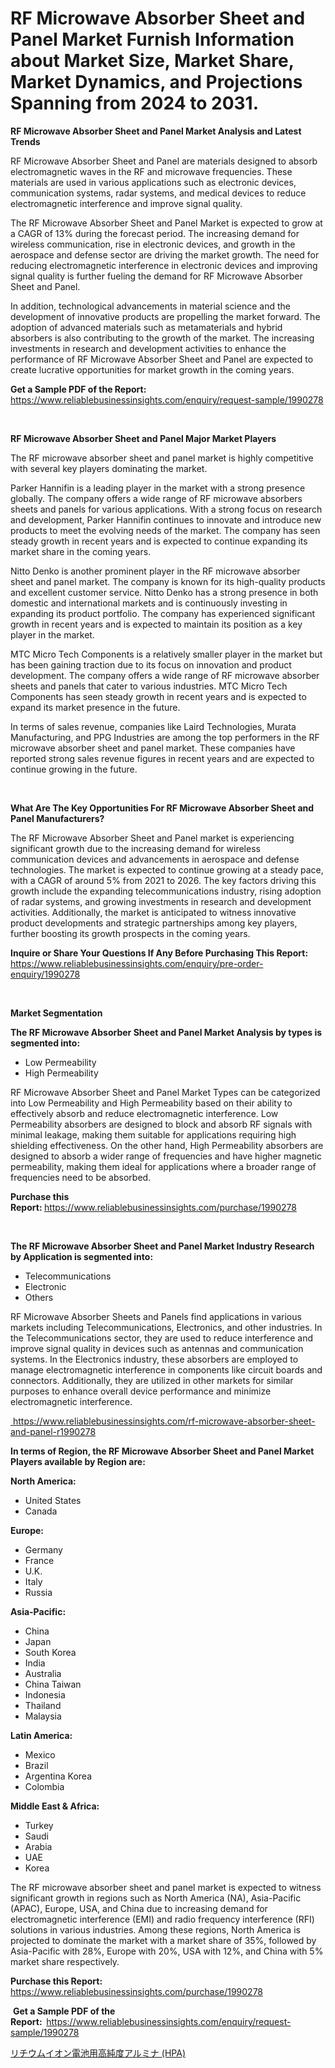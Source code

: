 <p><h1>RF Microwave Absorber Sheet and Panel Market Furnish Information about Market Size, Market Share, Market Dynamics, and Projections Spanning from 2024 to 2031.</h1></p><p><strong>RF Microwave Absorber Sheet and Panel Market Analysis and Latest Trends</strong></p>
<p><p>RF Microwave Absorber Sheet and Panel are materials designed to absorb electromagnetic waves in the RF and microwave frequencies. These materials are used in various applications such as electronic devices, communication systems, radar systems, and medical devices to reduce electromagnetic interference and improve signal quality.</p><p>The RF Microwave Absorber Sheet and Panel Market is expected to grow at a CAGR of 13% during the forecast period. The increasing demand for wireless communication, rise in electronic devices, and growth in the aerospace and defense sector are driving the market growth. The need for reducing electromagnetic interference in electronic devices and improving signal quality is further fueling the demand for RF Microwave Absorber Sheet and Panel.</p><p>In addition, technological advancements in material science and the development of innovative products are propelling the market forward. The adoption of advanced materials such as metamaterials and hybrid absorbers is also contributing to the growth of the market. The increasing investments in research and development activities to enhance the performance of RF Microwave Absorber Sheet and Panel are expected to create lucrative opportunities for market growth in the coming years.</p></p>
<p><strong>Get a Sample PDF of the Report:&nbsp;</strong> <a href="https://www.reliablebusinessinsights.com/enquiry/request-sample/1990278">https://www.reliablebusinessinsights.com/enquiry/request-sample/1990278</a></p>
<p>&nbsp;</p>
<p><strong>RF Microwave Absorber Sheet and Panel Major Market Players</strong></p>
<p><p>The RF microwave absorber sheet and panel market is highly competitive with several key players dominating the market. </p><p>Parker Hannifin is a leading player in the market with a strong presence globally. The company offers a wide range of RF microwave absorbers sheets and panels for various applications. With a strong focus on research and development, Parker Hannifin continues to innovate and introduce new products to meet the evolving needs of the market. The company has seen steady growth in recent years and is expected to continue expanding its market share in the coming years.</p><p>Nitto Denko is another prominent player in the RF microwave absorber sheet and panel market. The company is known for its high-quality products and excellent customer service. Nitto Denko has a strong presence in both domestic and international markets and is continuously investing in expanding its product portfolio. The company has experienced significant growth in recent years and is expected to maintain its position as a key player in the market.</p><p>MTC Micro Tech Components is a relatively smaller player in the market but has been gaining traction due to its focus on innovation and product development. The company offers a wide range of RF microwave absorber sheets and panels that cater to various industries. MTC Micro Tech Components has seen steady growth in recent years and is expected to expand its market presence in the future.</p><p>In terms of sales revenue, companies like Laird Technologies, Murata Manufacturing, and PPG Industries are among the top performers in the RF microwave absorber sheet and panel market. These companies have reported strong sales revenue figures in recent years and are expected to continue growing in the future.</p></p>
<p>&nbsp;</p>
<p><strong>What Are The Key Opportunities For RF Microwave Absorber Sheet and Panel Manufacturers?</strong></p>
<p><p>The RF Microwave Absorber Sheet and Panel market is experiencing significant growth due to the increasing demand for wireless communication devices and advancements in aerospace and defense technologies. The market is expected to continue growing at a steady pace, with a CAGR of around 5% from 2021 to 2026. The key factors driving this growth include the expanding telecommunications industry, rising adoption of radar systems, and growing investments in research and development activities. Additionally, the market is anticipated to witness innovative product developments and strategic partnerships among key players, further boosting its growth prospects in the coming years.</p></p>
<p><strong>Inquire or Share Your Questions If Any Before Purchasing This Report:</strong> <a href="https://www.reliablebusinessinsights.com/enquiry/pre-order-enquiry/1990278">https://www.reliablebusinessinsights.com/enquiry/pre-order-enquiry/1990278</a></p>
<p>&nbsp;</p>
<p><strong>Market Segmentation</strong></p>
<p><strong>The RF Microwave Absorber Sheet and Panel Market Analysis by types is segmented into:</strong></p>
<p><ul><li>Low Permeability</li><li>High Permeability</li></ul></p>
<p><p>RF Microwave Absorber Sheet and Panel Market Types can be categorized into Low Permeability and High Permeability based on their ability to effectively absorb and reduce electromagnetic interference. Low Permeability absorbers are designed to block and absorb RF signals with minimal leakage, making them suitable for applications requiring high shielding effectiveness. On the other hand, High Permeability absorbers are designed to absorb a wider range of frequencies and have higher magnetic permeability, making them ideal for applications where a broader range of frequencies need to be absorbed.</p></p>
<p><strong>Purchase this Report:&nbsp;</strong><a href="https://www.reliablebusinessinsights.com/purchase/1990278">https://www.reliablebusinessinsights.com/purchase/1990278</a></p>
<p>&nbsp;</p>
<p><strong>The RF Microwave Absorber Sheet and Panel Market Industry Research by Application is segmented into:</strong></p>
<p><ul><li>Telecommunications</li><li>Electronic</li><li>Others</li></ul></p>
<p><p>RF Microwave Absorber Sheets and Panels find applications in various markets including Telecommunications, Electronics, and other industries. In the Telecommunications sector, they are used to reduce interference and improve signal quality in devices such as antennas and communication systems. In the Electronics industry, these absorbers are employed to manage electromagnetic interference in components like circuit boards and connectors. Additionally, they are utilized in other markets for similar purposes to enhance overall device performance and minimize electromagnetic interference.</p></p>
<p><a href="https://www.reliablebusinessinsights.com/rf-microwave-absorber-sheet-and-panel-r1990278">&nbsp;https://www.reliablebusinessinsights.com/rf-microwave-absorber-sheet-and-panel-r1990278</a></p>
<p><strong>In terms of Region, the RF Microwave Absorber Sheet and Panel Market Players available by Region are:</strong></p>
<p>
    <p> <strong> North America: </strong>
        <ul>
            <li>United States</li>
            <li>Canada</li>
        </ul>
        </p> 
    <p> <strong> Europe: </strong>
        <ul>
            <li>Germany</li>
            <li>France</li>
            <li>U.K.</li>
            <li>Italy</li>
            <li>Russia</li>
        </ul>
        </p> 
    <p> <strong> Asia-Pacific: </strong>
        <ul>
            <li>China</li>
            <li>Japan</li>
            <li>South Korea</li>
            <li>India</li>
            <li>Australia</li>
            <li>China Taiwan</li>
            <li>Indonesia</li>
            <li>Thailand</li>
            <li>Malaysia</li>
        </ul>
        </p> 
    <p> <strong> Latin America: </strong>
        <ul>
            <li>Mexico</li>
            <li>Brazil</li>
            <li>Argentina Korea</li>
            <li>Colombia</li>
        </ul>
        </p> 
    <p> <strong> Middle East & Africa: </strong>
        <ul>
            <li>Turkey</li>
            <li>Saudi</li>
            <li>Arabia</li>
            <li>UAE</li>
            <li>Korea</li>
        </ul>
    </p>
    </p>
<p><p>The RF microwave absorber sheet and panel market is expected to witness significant growth in regions such as North America (NA), Asia-Pacific (APAC), Europe, USA, and China due to increasing demand for electromagnetic interference (EMI) and radio frequency interference (RFI) solutions in various industries. Among these regions, North America is projected to dominate the market with a market share of 35%, followed by Asia-Pacific with 28%, Europe with 20%, USA with 12%, and China with 5% market share respectively.</p></p>
<p><strong>Purchase this Report: </strong><a href="https://www.reliablebusinessinsights.com/purchase/1990278">https://www.reliablebusinessinsights.com/purchase/1990278</a></p>
<p>&nbsp;<strong>Get a Sample PDF of the Report:&nbsp;&nbsp;</strong><a href="https://www.reliablebusinessinsights.com/enquiry/request-sample/1990278">https://www.reliablebusinessinsights.com/enquiry/request-sample/1990278</a></p>
<p><strong></strong></p>
<p><p><a href="https://github.com/oqoeusbvpadwjs08/Market-Research-Report-List-2/blob/main/4621856145901.md">リチウムイオン電池用高純度アルミナ (HPA)</a></p></p>